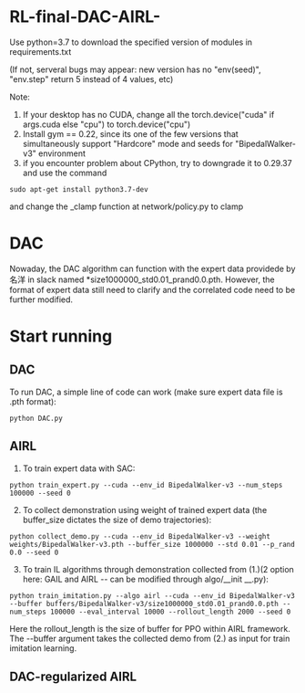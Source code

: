 # RL-final-DAC-AIRL-
Use python=3.7 to download the specified version of modules in requirements.txt

(If not, serveral bugs may appear: new version has no "env(seed)", "env.step" return 5 instead of 4 values, etc)

Note:
1. If your desktop has no CUDA, change all the torch.device("cuda" if args.cuda else "cpu") to torch.device("cpu")
2. Install gym == 0.22, since its one of the few versions that simultaneously support "Hardcore" mode and seeds for "BipedalWalker-v3" environment
3. if you encounter problem about CPython, try to downgrade it to 0.29.37 and use the command
```
sudo apt-get install python3.7-dev
```
and change the _clamp function at network/policy.py to clamp

# DAC
Nowaday, the DAC algorithm can function with the expert data providede by 名洋 in slack named *size1000000_std0.01_prand0.0.pth. However, the format of expert data still need to clarify and the correlated code need to be further modified.


# Start running
## DAC
To run DAC, a simple line of code can work (make sure expert data file is .pth format):
```
python DAC.py
```

## AIRL
1. To train expert data with SAC:
```
python train_expert.py --cuda --env_id BipedalWalker-v3 --num_steps 100000 --seed 0
```
2. To collect demonstration using weight of trained expert data (the buffer_size dictates the size of demo trajectories):
```
python collect_demo.py --cuda --env_id BipedalWalker-v3 --weight weights/BipedalWalker-v3.pth --buffer_size 1000000 --std 0.01 --p_rand 0.0 --seed 0
```
3. To train IL algorithms through demonstration collected from (1.)(2 option here: GAIL and AIRL -- can be modified through algo/__init  __.py):
```
python train_imitation.py --algo airl --cuda --env_id BipedalWalker-v3 --buffer buffers/BipedalWalker-v3/size1000000_std0.01_prand0.0.pth --num_steps 100000 --eval_interval 10000 --rollout_length 2000 --seed 0
```
Here the rollout_length is the size of buffer for PPO within AIRL framework. The --buffer argument takes the collected demo from (2.) as input for train imitation learning.

## DAC-regularized AIRL



